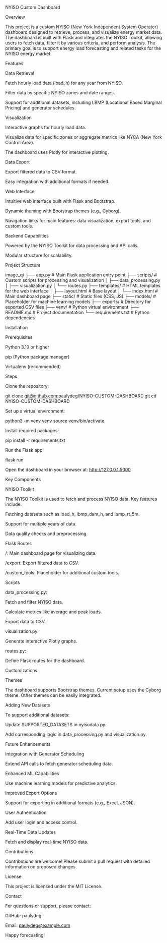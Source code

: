 NYISO Custom Dashboard

Overview

This project is a custom NYISO (New York Independent System Operator) dashboard designed to retrieve, process, and visualize energy market data. The dashboard is built with Flask and integrates the NYISO Toolkit, allowing users to fetch data, filter it by various criteria, and perform analysis. The primary goal is to support energy load forecasting and related tasks for the NYISO energy market.

Features

Data Retrieval

Fetch hourly load data (load_h) for any year from NYISO.

Filter data by specific NYISO zones and date ranges.

Support for additional datasets, including LBMP (Locational Based Marginal Pricing) and generator schedules.

Visualization

Interactive graphs for hourly load data.

Visualize data for specific zones or aggregate metrics like NYCA (New York Control Area).

The dashboard uses Plotly for interactive plotting.

Data Export

Export filtered data to CSV format.

Easy integration with additional formats if needed.

Web Interface

Intuitive web interface built with Flask and Bootstrap.

Dynamic theming with Bootstrap themes (e.g., Cyborg).

Navigation links for main features: data visualization, export tools, and custom tools.

Backend Capabilities

Powered by the NYISO Toolkit for data processing and API calls.

Modular structure for scalability.

Project Structure

image_q/
├── app.py                # Main Flask application entry point
├── scripts/              # Custom scripts for processing and visualization
│   ├── data_processing.py
│   ├── visualization.py
│   └── routes.py
├── templates/            # HTML templates for the web interface
│   ├── layout.html       # Base layout
│   └── index.html        # Main dashboard page
├── static/               # Static files (CSS, JS)
├── models/               # Placeholder for machine learning models
├── exports/              # Directory for exported CSV files
├── venv/                 # Python virtual environment
├── README.md             # Project documentation
└── requirements.txt      # Python dependencies

Installation

Prerequisites

Python 3.10 or higher

pip (Python package manager)

Virtualenv (recommended)

Steps

Clone the repository:

git clone git@github.com:paulydeg/NYISO-CUSTOM-DASHBOARD.git
cd NYISO-CUSTOM-DASHBOARD

Set up a virtual environment:

python3 -m venv venv
source venv/bin/activate

Install required packages:

pip install -r requirements.txt

Run the Flask app:

flask run

Open the dashboard in your browser at:
http://127.0.0.1:5000

Key Components

NYISO Toolkit

The NYISO Toolkit is used to fetch and process NYISO data. Key features include:

Fetching datasets such as load_h, lbmp_dam_h, and lbmp_rt_5m.

Support for multiple years of data.

Data quality checks and preprocessing.

Flask Routes

/: Main dashboard page for visualizing data.

/export: Export filtered data to CSV.

/custom_tools: Placeholder for additional custom tools.

Scripts

data_processing.py:

Fetch and filter NYISO data.

Calculate metrics like average and peak loads.

Export data to CSV.

visualization.py:

Generate interactive Plotly graphs.

routes.py:

Define Flask routes for the dashboard.

Customizations

Themes

The dashboard supports Bootstrap themes. Current setup uses the Cyborg theme. Other themes can be easily integrated.

Adding New Datasets

To support additional datasets:

Update SUPPORTED_DATASETS in nyisodata.py.

Add corresponding logic in data_processing.py and visualization.py.

Future Enhancements

Integration with Generator Scheduling

Extend API calls to fetch generator scheduling data.

Enhanced ML Capabilities

Use machine learning models for predictive analytics.

Improved Export Options

Support for exporting in additional formats (e.g., Excel, JSON).

User Authentication

Add user login and access control.

Real-Time Data Updates

Fetch and display real-time NYISO data.

Contributions

Contributions are welcome! Please submit a pull request with detailed information on proposed changes.

License

This project is licensed under the MIT License.

Contact

For questions or support, please contact:

GitHub: paulydeg

Email: paulydeg@example.com

Happy forecasting!